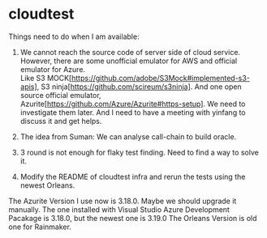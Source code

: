 # cloudtest
Things need to do when I am available:

1. We cannot reach the source code of server side of cloud service. However, there are some unofficial emulator for AWS and official emulator for Azure.  
Like S3 MOCK[https://github.com/adobe/S3Mock#implemented-s3-apis], S3 ninja[https://github.com/scireum/s3ninja]. And one open source official emulator, Azurite[https://github.com/Azure/Azurite#https-setup]. We need to investigate them later. And I need to have a meeting with yinfang to discuss it and get helps.

2. The idea from Suman: We can analyse call-chain to build oracle.

3. 3 round is not enough for flaky test finding. Need to find a way to solve it.

4. Modify the README of cloudtest infra and rerun the tests using the newest Orleans.

The Azurite Version I use now is 3.18.0. Maybe we should upgrade it manually. The one installed with Visual Studio Azure Development Pacakage is 3.18.0, but the newest one is 3.19.0
The Orleans Version is old one for Rainmaker.
